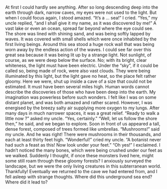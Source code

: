 At first I could hardly see anything. After so long descending deep into the earth through dark, narrow caves, my eyes were not used to the light. But when I could focus again, I stood amazed.
“It’s a ... sea!” I cried.
“Yes,” my uncle replied, “and I shall give it my name, as it was discovered by me!”
A vast lake or even an ocean, spread far beyond where the eye could see. The shore was lined with shining sand, and was being softly lapped by waves. It was covered with small shells which were once inhabited by the first living beings. Around this sea stood a huge rock wall that was being worn away by the endless action of the waves.
I could see far over this great sea because it was being lit up by a strange light. Not sunlight, of course, as we were deep below the surface. No; with its bright, clear whiteness, the light must have been electric. Under the “sky”, if it could be called so, being made of rock, were also vast clouds. They were being illuminated by this light, but the light gave no heat, so the place felt rather gloomy. Here we were, shut up inside a cave of a size that could not be estimated. It must have been several miles high.
Human words cannot describe the discoveries of those who have been deep into the earth. My imagination was powerless before such wonders. I felt like I was on some distant planet, and was both amazed and rather scared. However, I was energised by the breezy salty air supplying more oxygen to my lungs. After many days in much narrower spaces, it was a great relief.
“Ready to walk a little now ?” asked my uncle.
“Yes, certainly.”
“Well, let us follow the shore then,” he said, and we began to explore.
Soon in front of us appeared a tall, dense forest, composed of trees formed like umbrellas. “Mushrooms!” said my uncle. And he was right! There were mushrooms in their thousands, and each at least thirty feet high.
“Wonderful!” cried my uncle. “A botanist never had such a feast as this! Now look under your feet.”
“Oh yes!” I exclaimed.
I hadn’t noticed the many bones, which were being crushed under our feet as we walked. Suddenly I thought, if once these monsters lived here, might some still roam through these gloomy forests? I anxiously surveyed the landscape, but we were the only living creatures in this subterranean world. Thankfully!
Eventually we returned to the cave we had entered from, and I fell asleep with strange thoughts. Where did this underground sea end? Where did it lead to?
